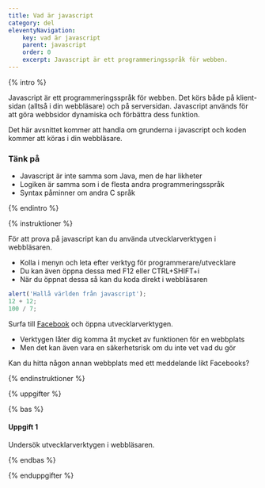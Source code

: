 ```yaml
---
title: Vad är javascript
category: del
eleventyNavigation:
    key: vad är javascript
    parent: javascript
    order: 0
    excerpt: Javascript är ett programmeringsspråk för webben.
---
```


{% intro %}

Javascript är ett programmeringsspråk för webben. Det körs både på klient-sidan (alltså i din webbläsare) och på serversidan.
Javascript används för att göra webbsidor dynamiska och förbättra dess funktion.

Det här avsnittet kommer att handla om grunderna i javascript och koden kommer att köras i din webbläsare.

### Tänk på

-   Javascript är inte samma som Java, men de har likheter
-   Logiken är samma som i de flesta andra programmeringsspråk
-   Syntax påminner om andra C språk

{% endintro %}

{% instruktioner %}

För att prova på javascript kan du använda utvecklarverktygen i webbläsaren.

-   Kolla i menyn och leta efter verktyg för programmerare/utvecklare
-   Du kan även öppna dessa med F12 eller CTRL+SHIFT+i
-   När du öppnat dessa så kan du koda direkt i webbläsaren

```javascript
alert('Hallå världen från javascript');
12 + 12;
100 / 7;
```

Surfa till [Facebook](https://sv-se.facebook.com/) och öppna utvecklarverktygen.

-   Verktygen låter dig komma åt mycket av funktionen för en webbplats
-   Men det kan även vara en säkerhetsrisk om du inte vet vad du gör

Kan du hitta någon annan webbplats med ett meddelande likt Facebooks?

{% endinstruktioner %}

{% uppgifter %}

{% bas %}

#### Uppgift 1

Undersök utvecklarverktygen i webbläsaren.

{% endbas %}

{% enduppgifter %}
